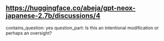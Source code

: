 ## https://huggingface.co/abeja/gpt-neox-japanese-2.7b/discussions/4

contains_question: yes
question_part: Is this an intentional modification or perhaps an oversight?